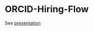 # ORCID-Hiring-Flow

See [presentation](https://yifen9.li/public/apps/orcid-dataset/presentation.pdf)
